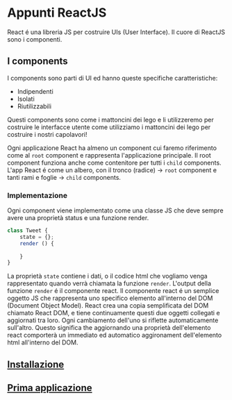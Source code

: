 # Appunti ReactJS

React é una libreria JS per costruire UIs (User Interface). Il cuore di ReactJS sono i componenti.

## I components
I components sono parti di UI ed hanno queste specifiche caratteristiche:

- Indipendenti
- Isolati
- Riutilizzabili

Questi components sono come i mattoncini dei lego e li utilizzeremo per costruire le interfacce 
utente come utilizziamo i mattoncini dei lego per costruire i nostri capolavori!

Ogni applicazione React ha almeno un component cui faremo riferimento come al `root` component e 
rappresenta l'applicazione principale. Il root component funziona anche come contenitore per 
tutti i `child` components. L'app React é come un albero, con il tronco (radice) -> `root` 
component e tanti rami e foglie -> `child` components.

### Implementazione
Ogni component viene implementato come una classe JS che deve sempre avere una proprietà status
e una funzione render.

```javascript
class Tweet {
    state = {};
    render () {
        
    }
}
```
La proprietà `state` contiene i dati, o il codice html che vogliamo venga rappresentato quando 
verrà chiamata la funzione `render`.
L'output della funzione `render` é il componente react. Il componente react é un semplice 
oggetto JS che rappresenta uno specifico elemento all'interno del DOM (Document Object Model).
React crea una copia semplificata del DOM chiamato React DOM, e tiene continuamente questi 
due oggetti collegati e aggiornati tra loro. 
Ogni cambiamento dell'uno si riflette automaticamente sull'altro. Questo significa the aggiornando
una proprietà dell'elemento react comporterà un immediato ed automatico aggironament dell'elemento 
html all'interno del DOM.

## [Installazione](./md/install.md)
## [Prima applicazione](./md/prima_applicazione.md)






